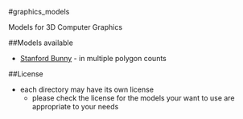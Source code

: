 #graphics_models

Models for 3D Computer Graphics

##Models available

 - [Stanford Bunny](stanfordBunny/) - in multiple polygon counts

##License

- each directory may have its own license
  - please check the license for the models your want to use are appropriate to your needs
